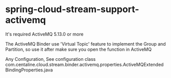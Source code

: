 # spring-cloud-stream-support-activemq

It's required ActiveMQ 5.13.0 or more

The ActiveMQ Binder use 'Virtual Topic' feature to implement the Group and Partition, 
so use it after make sure you open the function in ActiveMQ

Any Configuration, See configuration class
com.centaline.cloud.stream.binder.activemq.properties.ActiveMQExtendedBindingProperties.java
